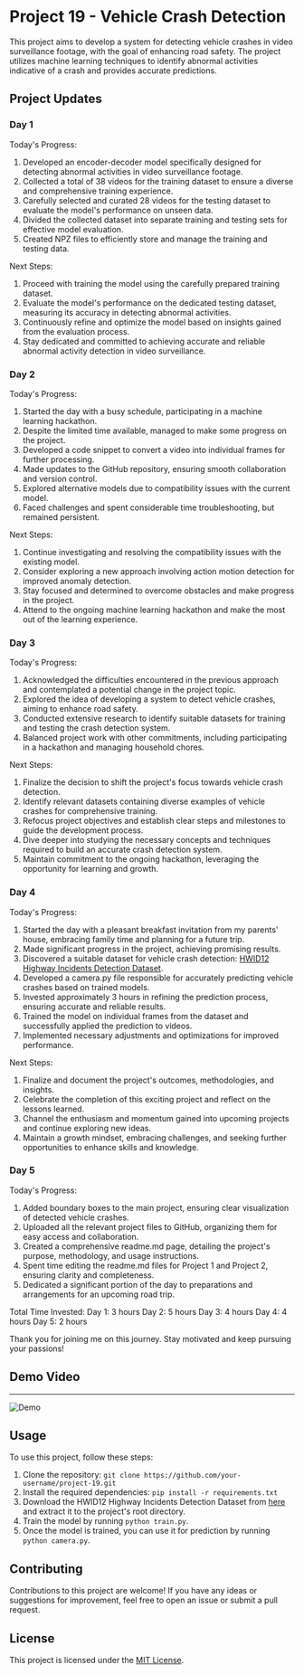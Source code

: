 # Project 19 - Vehicle Crash Detection

This project aims to develop a system for detecting vehicle crashes in video surveillance footage, with the goal of enhancing road safety. The project utilizes machine learning techniques to identify abnormal activities indicative of a crash and provides accurate predictions.


## Project Updates

### Day 1

Today's Progress:
1. Developed an encoder-decoder model specifically designed for detecting abnormal activities in video surveillance footage.
2. Collected a total of 38 videos for the training dataset to ensure a diverse and comprehensive training experience.
3. Carefully selected and curated 28 videos for the testing dataset to evaluate the model's performance on unseen data.
4. Divided the collected dataset into separate training and testing sets for effective model evaluation.
5. Created NPZ files to efficiently store and manage the training and testing data.

Next Steps:
1. Proceed with training the model using the carefully prepared training dataset.
2. Evaluate the model's performance on the dedicated testing dataset, measuring its accuracy in detecting abnormal activities.
3. Continuously refine and optimize the model based on insights gained from the evaluation process.
4. Stay dedicated and committed to achieving accurate and reliable abnormal activity detection in video surveillance.

### Day 2

Today's Progress:
1. Started the day with a busy schedule, participating in a machine learning hackathon.
2. Despite the limited time available, managed to make some progress on the project.
3. Developed a code snippet to convert a video into individual frames for further processing.
4. Made updates to the GitHub repository, ensuring smooth collaboration and version control.
5. Explored alternative models due to compatibility issues with the current model.
6. Faced challenges and spent considerable time troubleshooting, but remained persistent.

Next Steps:
1. Continue investigating and resolving the compatibility issues with the existing model.
2. Consider exploring a new approach involving action motion detection for improved anomaly detection.
3. Stay focused and determined to overcome obstacles and make progress in the project.
4. Attend to the ongoing machine learning hackathon and make the most out of the learning experience.

### Day 3

Today's Progress:
1. Acknowledged the difficulties encountered in the previous approach and contemplated a potential change in the project topic.
2. Explored the idea of developing a system to detect vehicle crashes, aiming to enhance road safety.
3. Conducted extensive research to identify suitable datasets for training and testing the crash detection system.
4. Balanced project work with other commitments, including participating in a hackathon and managing household chores.

Next Steps:
1. Finalize the decision to shift the project's focus towards vehicle crash detection.
2. Identify relevant datasets containing diverse examples of vehicle crashes for comprehensive training.
3. Refocus project objectives and establish clear steps and milestones to guide the development process.
4. Dive deeper into studying the necessary concepts and techniques required to build an accurate crash detection system.
5. Maintain commitment to the ongoing hackathon, leveraging the opportunity for learning and growth.

### Day 4

Today's Progress:
1. Started the day with a pleasant breakfast invitation from my parents' house, embracing family time and planning for a future trip.
2. Made significant progress in the project, achieving promising results.
3. Discovered a suitable dataset for vehicle crash detection: [HWID12 Highway Incidents Detection Dataset](https://lnkd.in/dz7N3gpG).
4. Developed a camera.py file responsible for accurately predicting vehicle crashes based on trained models.
5. Invested approximately 3 hours in refining the prediction process, ensuring accurate and reliable results.
6. Trained the model on individual frames from the dataset and successfully applied the prediction to videos.
7. Implemented necessary adjustments and optimizations for improved performance.

Next Steps:
1. Finalize and document the project's outcomes, methodologies, and insights.
2. Celebrate the completion of this exciting project and reflect on the lessons learned.
3. Channel the enthusiasm and momentum gained into upcoming projects and continue exploring new ideas.
4. Maintain a growth mindset, embracing challenges, and seeking further opportunities to enhance skills and knowledge.

### Day 5

Today's Progress:
1. Added boundary boxes to the main project, ensuring clear visualization of detected vehicle crashes.
2. Uploaded all the relevant project files to GitHub, organizing them for easy access and collaboration.
3. Created a comprehensive readme.md page, detailing the project's purpose, methodology, and usage instructions.
4. Spent time editing the readme.md files for Project 1 and Project 2, ensuring clarity and completeness.
5. Dedicated a significant portion of the day to preparations and arrangements for an upcoming road trip.

Total Time Invested:
Day 1: 3 hours
Day 2: 5 hours
Day 3: 4 hours
Day 4: 4 hours
Day 5: 2 hours

Thank you for joining me on this journey. Stay motivated and keep pursuing your passions!


## Demo Video 
-------------------------

![Demo](https://github.com/ChildEater69/Project19-Abnormal-Video-Survillence/assets/115105709/e173d2be-2268-45e9-be6d-055672c5e9bd)







## Usage

To use this project, follow these steps:
1. Clone the repository: `git clone https://github.com/your-username/project-19.git`
2. Install the required dependencies: `pip install -r requirements.txt`
3. Download the HWID12 Highway Incidents Detection Dataset from [here](https://lnkd.in/dz7N3gpG) and extract it to the project's root directory.
4. Train the model by running `python train.py`.
5. Once the model is trained, you can use it for prediction by running `python camera.py`.

## Contributing

Contributions to this project are welcome! If you have any ideas or suggestions for improvement, feel free to open an issue or submit a pull request.

## License

This project is licensed under the [MIT License](LICENSE).
